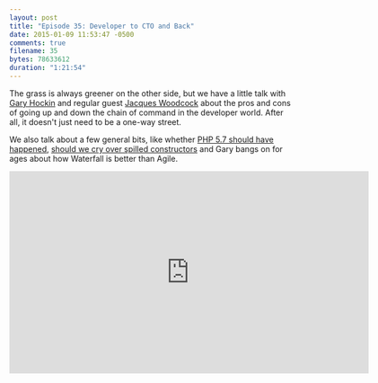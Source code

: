 ```yaml
---
layout: post
title: "Episode 35: Developer to CTO and Back"
date: 2015-01-09 11:53:47 -0500
comments: true
filename: 35
bytes: 78633612
duration: "1:21:54"
---
```


The grass is always greener on the other side, but we have a little talk with [Gary Hockin] and regular guest [Jacques Woodcock] about the pros and cons of going up and down the chain of command in the developer world. After all, it doesn't just need to be a one-way street.﻿

We also talk about a few general bits, like whether [PHP 5.7 should have happened](https://wiki.php.net/rfc/php57), [should we cry over spilled constructors](https://wiki.php.net/rfc/remove_php4_constructors) and Gary bangs on for ages about how Waterfall is better than Agile.

<iframe width="640" height="360" src="https://www.youtube.com/embed/t6yekb66atE" frameborder="0" allowfullscreen></iframe>

[Gary Hockin]: https://twitter.com/geeh
[Jacques Woodcock]: https://twitter.com/jacques_thekit
